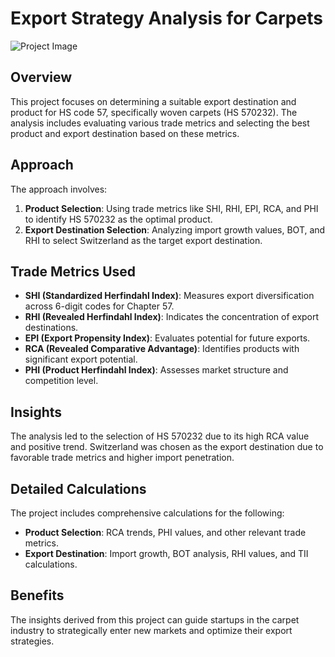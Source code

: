# Export Strategy Analysis for Carpets

![Project Image](path/to/your/image.jpg)

## Overview
This project focuses on determining a suitable export destination and product for HS code 57, specifically woven carpets (HS 570232). The analysis includes evaluating various trade metrics and selecting the best product and export destination based on these metrics.

## Approach
The approach involves:
1. **Product Selection**: Using trade metrics like SHI, RHI, EPI, RCA, and PHI to identify HS 570232 as the optimal product.
2. **Export Destination Selection**: Analyzing import growth values, BOT, and RHI to select Switzerland as the target export destination.

## Trade Metrics Used
- **SHI (Standardized Herfindahl Index)**: Measures export diversification across 6-digit codes for Chapter 57.
- **RHI (Revealed Herfindahl Index)**: Indicates the concentration of export destinations.
- **EPI (Export Propensity Index)**: Evaluates potential for future exports.
- **RCA (Revealed Comparative Advantage)**: Identifies products with significant export potential.
- **PHI (Product Herfindahl Index)**: Assesses market structure and competition level.

## Insights
The analysis led to the selection of HS 570232 due to its high RCA value and positive trend. Switzerland was chosen as the export destination due to favorable trade metrics and higher import penetration.

## Detailed Calculations
The project includes comprehensive calculations for the following:
- **Product Selection**: RCA trends, PHI values, and other relevant trade metrics.
- **Export Destination**: Import growth, BOT analysis, RHI values, and TII calculations.

## Benefits
The insights derived from this project can guide startups in the carpet industry to strategically enter new markets and optimize their export strategies.
